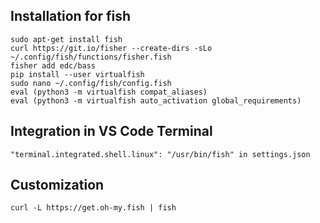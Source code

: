 ## Installation for fish ##
    sudo apt-get install fish
    curl https://git.io/fisher --create-dirs -sLo ~/.config/fish/functions/fisher.fish
    fisher add edc/bass
    pip install --user virtualfish
    sudo nano ~/.config/fish/config.fish
    eval (python3 -m virtualfish compat_aliases)
    eval (python3 -m virtualfish auto_activation global_requirements)


## Integration in VS Code Terminal ##
    "terminal.integrated.shell.linux": "/usr/bin/fish" in settings.json


## Customization ##
    curl -L https://get.oh-my.fish | fish